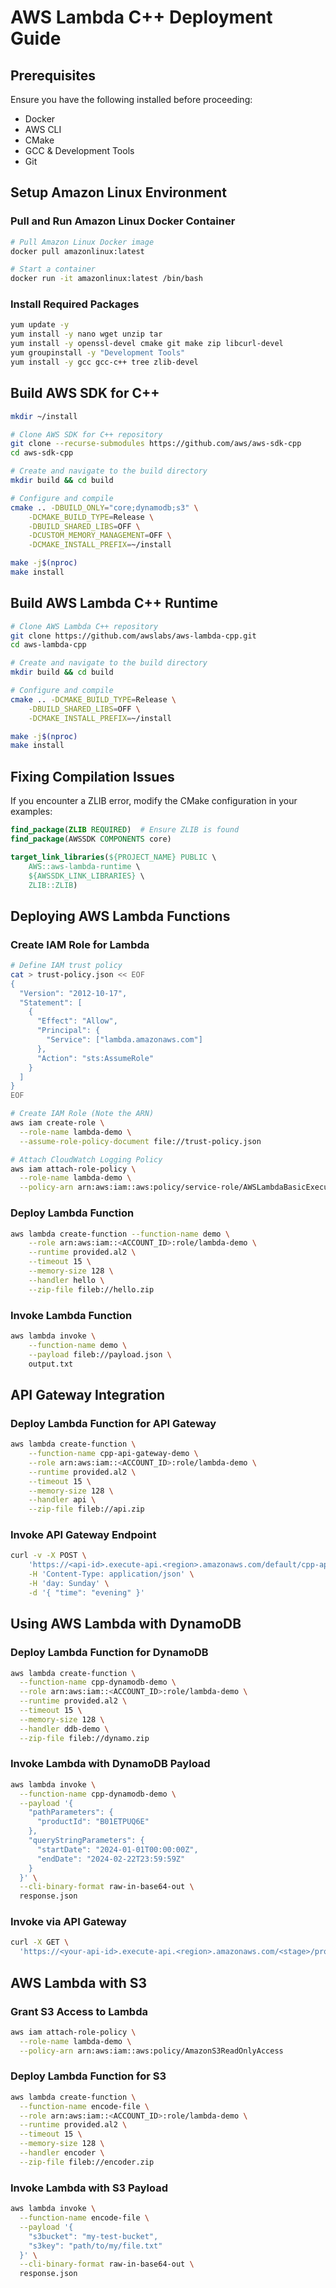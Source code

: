 # AWS Lambda C++ Deployment Guide

## Prerequisites

Ensure you have the following installed before proceeding:
- Docker
- AWS CLI
- CMake
- GCC & Development Tools
- Git

## Setup Amazon Linux Environment

### Pull and Run Amazon Linux Docker Container
```bash
# Pull Amazon Linux Docker image
docker pull amazonlinux:latest

# Start a container
docker run -it amazonlinux:latest /bin/bash
```

### Install Required Packages
```bash
yum update -y
yum install -y nano wget unzip tar
yum install -y openssl-devel cmake git make zip libcurl-devel
yum groupinstall -y "Development Tools"
yum install -y gcc gcc-c++ tree zlib-devel
```

## Build AWS SDK for C++

```bash
mkdir ~/install

# Clone AWS SDK for C++ repository
git clone --recurse-submodules https://github.com/aws/aws-sdk-cpp
cd aws-sdk-cpp

# Create and navigate to the build directory
mkdir build && cd build

# Configure and compile
cmake .. -DBUILD_ONLY="core;dynamodb;s3" \
    -DCMAKE_BUILD_TYPE=Release \
    -DBUILD_SHARED_LIBS=OFF \
    -DCUSTOM_MEMORY_MANAGEMENT=OFF \
    -DCMAKE_INSTALL_PREFIX=~/install

make -j$(nproc)
make install
```

## Build AWS Lambda C++ Runtime
```bash
# Clone AWS Lambda C++ repository
git clone https://github.com/awslabs/aws-lambda-cpp.git
cd aws-lambda-cpp

# Create and navigate to the build directory
mkdir build && cd build

# Configure and compile
cmake .. -DCMAKE_BUILD_TYPE=Release \
    -DBUILD_SHARED_LIBS=OFF \
    -DCMAKE_INSTALL_PREFIX=~/install

make -j$(nproc)
make install
```

## Fixing Compilation Issues

If you encounter a ZLIB error, modify the CMake configuration in your examples:

```cmake
find_package(ZLIB REQUIRED)  # Ensure ZLIB is found
find_package(AWSSDK COMPONENTS core)

target_link_libraries(${PROJECT_NAME} PUBLIC \
    AWS::aws-lambda-runtime \
    ${AWSSDK_LINK_LIBRARIES} \
    ZLIB::ZLIB)
```

## Deploying AWS Lambda Functions

### Create IAM Role for Lambda

```bash
# Define IAM trust policy
cat > trust-policy.json << EOF
{
  "Version": "2012-10-17",
  "Statement": [
    {
      "Effect": "Allow",
      "Principal": {
        "Service": ["lambda.amazonaws.com"]
      },
      "Action": "sts:AssumeRole"
    }
  ]
}
EOF

# Create IAM Role (Note the ARN)
aws iam create-role \
  --role-name lambda-demo \
  --assume-role-policy-document file://trust-policy.json

# Attach CloudWatch Logging Policy
aws iam attach-role-policy \
  --role-name lambda-demo \
  --policy-arn arn:aws:iam::aws:policy/service-role/AWSLambdaBasicExecutionRole
```

### Deploy Lambda Function
```bash
aws lambda create-function --function-name demo \
    --role arn:aws:iam::<ACCOUNT_ID>:role/lambda-demo \
    --runtime provided.al2 \
    --timeout 15 \
    --memory-size 128 \
    --handler hello \
    --zip-file fileb://hello.zip
```

### Invoke Lambda Function
```bash
aws lambda invoke \
    --function-name demo \
    --payload fileb://payload.json \
    output.txt
```

## API Gateway Integration

### Deploy Lambda Function for API Gateway
```bash
aws lambda create-function \
    --function-name cpp-api-gateway-demo \
    --role arn:aws:iam::<ACCOUNT_ID>:role/lambda-demo \
    --runtime provided.al2 \
    --timeout 15 \
    --memory-size 128 \
    --handler api \
    --zip-file fileb://api.zip
```

### Invoke API Gateway Endpoint
```bash
curl -v -X POST \
    'https://<api-id>.execute-api.<region>.amazonaws.com/default/cpp-api-gateway-demo?name=Bradley&city=Chicago' \
    -H 'Content-Type: application/json' \
    -H 'day: Sunday' \
    -d '{ "time": "evening" }'
```

## Using AWS Lambda with DynamoDB

### Deploy Lambda Function for DynamoDB
```bash
aws lambda create-function \
  --function-name cpp-dynamodb-demo \
  --role arn:aws:iam::<ACCOUNT_ID>:role/lambda-demo \
  --runtime provided.al2 \
  --timeout 15 \
  --memory-size 128 \
  --handler ddb-demo \
  --zip-file fileb://dynamo.zip
```

### Invoke Lambda with DynamoDB Payload
```bash
aws lambda invoke \
  --function-name cpp-dynamodb-demo \
  --payload '{
    "pathParameters": {
      "productId": "B01ETPUQ6E"
    },
    "queryStringParameters": {
      "startDate": "2024-01-01T00:00:00Z",
      "endDate": "2024-02-22T23:59:59Z"
    }
  }' \
  --cli-binary-format raw-in-base64-out \
  response.json
```

### Invoke via API Gateway
```bash
curl -X GET \
  'https://<your-api-id>.execute-api.<region>.amazonaws.com/<stage>/products/B01ETPUQ6E?startDate=2024-01-01T00:00:00Z&endDate=2024-02-22T23:59:59Z'
```

## AWS Lambda with S3

### Grant S3 Access to Lambda
```bash
aws iam attach-role-policy \
  --role-name lambda-demo \
  --policy-arn arn:aws:iam::aws:policy/AmazonS3ReadOnlyAccess
```

### Deploy Lambda Function for S3
```bash
aws lambda create-function \
  --function-name encode-file \
  --role arn:aws:iam::<ACCOUNT_ID>:role/lambda-demo \
  --runtime provided.al2 \
  --timeout 15 \
  --memory-size 128 \
  --handler encoder \
  --zip-file fileb://encoder.zip
```

### Invoke Lambda with S3 Payload
```bash
aws lambda invoke \
  --function-name encode-file \
  --payload '{
    "s3bucket": "my-test-bucket",
    "s3key": "path/to/my/file.txt"
  }' \
  --cli-binary-format raw-in-base64-out \
  response.json
```


